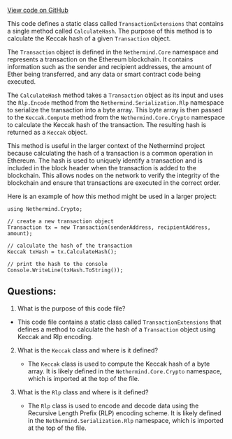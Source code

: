 [View code on GitHub](https://github.com/nethermindeth/nethermind/Nethermind.Crypto/TransactionExtensions.cs)

This code defines a static class called `TransactionExtensions` that contains a single method called `CalculateHash`. The purpose of this method is to calculate the Keccak hash of a given `Transaction` object. 

The `Transaction` object is defined in the `Nethermind.Core` namespace and represents a transaction on the Ethereum blockchain. It contains information such as the sender and recipient addresses, the amount of Ether being transferred, and any data or smart contract code being executed. 

The `CalculateHash` method takes a `Transaction` object as its input and uses the `Rlp.Encode` method from the `Nethermind.Serialization.Rlp` namespace to serialize the transaction into a byte array. This byte array is then passed to the `Keccak.Compute` method from the `Nethermind.Core.Crypto` namespace to calculate the Keccak hash of the transaction. The resulting hash is returned as a `Keccak` object. 

This method is useful in the larger context of the Nethermind project because calculating the hash of a transaction is a common operation in Ethereum. The hash is used to uniquely identify a transaction and is included in the block header when the transaction is added to the blockchain. This allows nodes on the network to verify the integrity of the blockchain and ensure that transactions are executed in the correct order. 

Here is an example of how this method might be used in a larger project:

```
using Nethermind.Crypto;

// create a new transaction object
Transaction tx = new Transaction(senderAddress, recipientAddress, amount);

// calculate the hash of the transaction
Keccak txHash = tx.CalculateHash();

// print the hash to the console
Console.WriteLine(txHash.ToString());
```
## Questions: 
 1. What is the purpose of this code file?
   - This code file contains a static class called `TransactionExtensions` that defines a method to calculate the hash of a `Transaction` object using Keccak and Rlp encoding.

2. What is the `Keccak` class and where is it defined?
   - The `Keccak` class is used to compute the Keccak hash of a byte array. It is likely defined in the `Nethermind.Core.Crypto` namespace, which is imported at the top of the file.

3. What is the `Rlp` class and where is it defined?
   - The `Rlp` class is used to encode and decode data using the Recursive Length Prefix (RLP) encoding scheme. It is likely defined in the `Nethermind.Serialization.Rlp` namespace, which is imported at the top of the file.